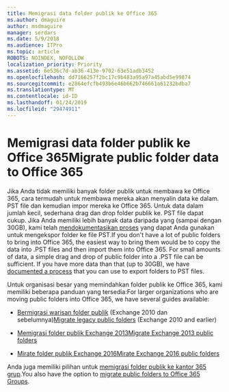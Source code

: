 ```yaml
---
title: Memigrasi data folder publik ke Office 365
ms.author: dmaguire
author: msdmaguire
manager: serdars
ms.date: 5/9/2018
ms.audience: ITPro
ms.topic: article
ROBOTS: NOINDEX, NOFOLLOW
localization_priority: Priority
ms.assetid: 6e536c7d-ab36-413e-9702-63e51adb3452
ms.openlocfilehash: dd7166257f2bc17c9b483a95a97a45abd5e99874
ms.sourcegitcommit: e2864efcfb493b6e46b662b746661a61232bdba7
ms.translationtype: MT
ms.contentlocale: id-ID
ms.lasthandoff: 01/24/2019
ms.locfileid: "29474911"
---
```

# <a name="migrate-public-folder-data-to-office-365"></a><span data-ttu-id="21a44-102">Memigrasi data folder publik ke Office 365</span><span class="sxs-lookup"><span data-stu-id="21a44-102">Migrate public folder data to Office 365</span></span>

<span data-ttu-id="21a44-p101">Jika Anda tidak memiliki banyak folder publik untuk membawa ke Office 365, cara termudah untuk membawa mereka akan menyalin data ke dalam. PST file dan kemudian impor mereka ke Office 365. Untuk data dalam jumlah kecil, sederhana drag dan drop folder publik ke. PST file dapat cukup. Jika Anda memiliki lebih banyak data daripada yang (sampai dengan 30GB), kami telah [mendokumentasikan proses](https://technet.microsoft.com/library/dn874017%28v=exchg.150%29.aspx) yang dapat Anda gunakan untuk mengekspor folder ke file PST.</span><span class="sxs-lookup"><span data-stu-id="21a44-p101">If you don't have a lot of public folders to bring into Office 365, the easiest way to bring them would be to copy the data into .PST files and then import them into Office 365. For small amounts of data, a simple drag and drop of public folder into a .PST file can be sufficient. If you have more data than that (up to 30GB), we have [documented a process](https://technet.microsoft.com/library/dn874017%28v=exchg.150%29.aspx) that you can use to export folders to PST files.</span></span> 
  
<span data-ttu-id="21a44-106">Untuk organisasi besar yang memindahkan folder publik ke Office 365, kami memiliki beberapa panduan yang tersedia:</span><span class="sxs-lookup"><span data-stu-id="21a44-106">For larger organizations who are moving public folders into Office 365, we have several guides available:</span></span>
  
- <span data-ttu-id="21a44-107">[Bermigrasi warisan folder publik](https://technet.microsoft.com/en-us/library/dn874017%28v=exchg.150%29.aspx) (Exchange 2010 dan sebelumnya)</span><span class="sxs-lookup"><span data-stu-id="21a44-107">[Migrate legacy public folders](https://technet.microsoft.com/en-us/library/dn874017%28v=exchg.150%29.aspx) (Exchange 2010 and earlier)</span></span> 
    
- [<span data-ttu-id="21a44-108">Memigrasi folder publik Exchange 2013</span><span class="sxs-lookup"><span data-stu-id="21a44-108">Migrate Exchange 2013 public folders</span></span>](https://technet.microsoft.com/library/mt798260%28v=exchg.150%29.aspx)
    
- [<span data-ttu-id="21a44-109">Mirate folder publik Exchange 2016</span><span class="sxs-lookup"><span data-stu-id="21a44-109">Mirate Exchange 2016 public folders</span></span>](https://technet.microsoft.com/library/mt798260%28v=exchg.160%29.aspx)
    
<span data-ttu-id="21a44-110">Anda juga memiliki pilihan untuk [memigrasi folder publik ke kantor 365 grup](https://technet.microsoft.com/library/mt843872%28v=exchg.150%29.aspx).</span><span class="sxs-lookup"><span data-stu-id="21a44-110">You also have the option to [migrate public folders to Office 365 Groups](https://technet.microsoft.com/library/mt843872%28v=exchg.150%29.aspx).</span></span>
  


